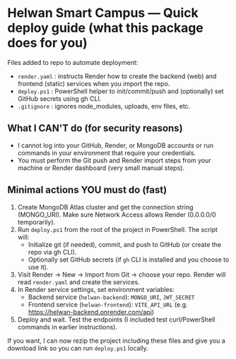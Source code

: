 # Helwan Smart Campus — Quick deploy guide (what this package does for you)

Files added to repo to automate deployment:
- `render.yaml`  : instructs Render how to create the backend (web) and frontend (static) services when you import the repo.
- `deploy.ps1`   : PowerShell helper to init/commit/push and (optionally) set GitHub secrets using gh CLI.
- `.gitignore`   : ignores node_modules, uploads, env files, etc.

## What I CAN'T do (for security reasons)
- I cannot log into your GitHub, Render, or MongoDB accounts or run commands in your environment that require your credentials.
- You must perform the Git push and Render import steps from your machine or Render dashboard (very small manual steps).

## Minimal actions YOU must do (fast)
1. Create MongoDB Atlas cluster and get the connection string (MONGO_URI). Make sure Network Access allows Render (0.0.0.0/0 temporarily).
2. Run `deploy.ps1` from the root of the project in PowerShell. The script will:
   - Initialize git (if needed), commit, and push to GitHub (or create the repo via gh CLI).
   - Optionally set GitHub secrets (if `gh` CLI is installed and you choose to use it).
3. Visit Render → New → Import from Git → choose your repo. Render will read `render.yaml` and create the services.
4. In Render service settings, set environment variables:
   - Backend service (`helwan-backend`): `MONGO_URI`, `JWT_SECRET`
   - Frontend service (`helwan-frontend`): `VITE_API_URL` (e.g. https://helwan-backend.onrender.com/api)
5. Deploy and wait. Test the endpoints (I included test curl/PowerShell commands in earlier instructions).

If you want, I can now rezip the project including these files and give you a download link so you can run `deploy.ps1` locally.